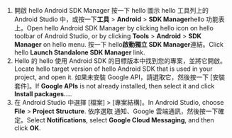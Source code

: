 1. <span data-ttu-id="3f40d-101">開啟 hello Android SDK Manager 按一下 hello 圖示 hello 工具列上的 Android Studio 中，或按一下**工具** > **Android** > **SDK Manager**hello 功能表上。</span><span class="sxs-lookup"><span data-stu-id="3f40d-101">Open hello Android SDK Manager by clicking hello icon on hello toolbar of Android Studio, or by clicking **Tools** > **Android** > **SDK Manager** on hello menu.</span></span> <span data-ttu-id="3f40d-102">按一下 hello**啟動獨立 SDK Manager**連結。</span><span class="sxs-lookup"><span data-stu-id="3f40d-102">Click hello **Launch Standalone SDK Manager** link.</span></span>
2. <span data-ttu-id="3f40d-103">Hello 的 hello 使用 Android SDK 的目標版本中找到您的專案，並將它開啟。</span><span class="sxs-lookup"><span data-stu-id="3f40d-103">Locate hello target version of hello Android SDK that is used in your project, and open it.</span></span> <span data-ttu-id="3f40d-104">如果未安裝 Google API，請選取它，然後按一下 [安裝套件]。</span><span class="sxs-lookup"><span data-stu-id="3f40d-104">If **Google APIs** is not already installed, then select it and click **Install packages...**.</span></span>
3. <span data-ttu-id="3f40d-105">在 Android Studio 中選擇 [檔案]  > [專案結構]。</span><span class="sxs-lookup"><span data-stu-id="3f40d-105">In Android Studio, choose **File** > **Project Structure**.</span></span> <span data-ttu-id="3f40d-106">依序選取 通知、Google 雲端通訊，然後按一下確定。</span><span class="sxs-lookup"><span data-stu-id="3f40d-106">Select **Notifications**, select **Google Cloud Messaging**, and then click **OK**.</span></span>

<!--
3. Open **AndroidManifest.xml** and add this tag toohello *application* tag.

        <meta-data android:name="com.google.android.gms.version"
            android:value="@integer/google_play_services_version" />
-->
